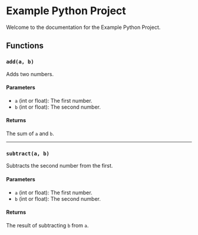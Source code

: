 # Example Python Project

Welcome to the documentation for the Example Python Project.

## Functions

### `add(a, b)`
Adds two numbers.

#### Parameters
- `a` (int or float): The first number.
- `b` (int or float): The second number.

#### Returns
The sum of `a` and `b`.

---

### `subtract(a, b)`
Subtracts the second number from the first.

#### Parameters
- `a` (int or float): The first number.
- `b` (int or float): The second number.

#### Returns
The result of subtracting `b` from `a`.
